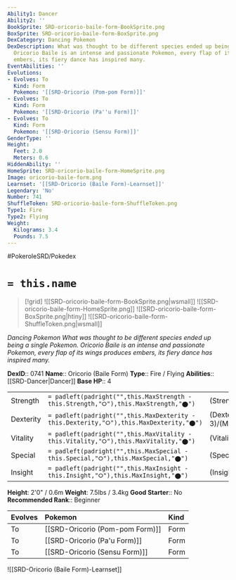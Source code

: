 ```yaml
---
Ability1: Dancer
Ability2: ''
BookSprite: SRD-oricorio-baile-form-BookSprite.png
BoxSprite: SRD-oricorio-baile-form-BoxSprite.png
DexCategory: Dancing Pokemon
DexDescription: What was thought to be different species ended up being a single Pokemon.
  Oricorio Baile is an intense and passionate Pokemon, every flap of its wings produces
  embers, its fiery dance has inspired many.
EventAbilities: ''
Evolutions:
- Evolves: To
  Kind: Form
  Pokemon: '[[SRD-Oricorio (Pom-pom Form)]]'
- Evolves: To
  Kind: Form
  Pokemon: '[[SRD-Oricorio (Pa''u Form)]]'
- Evolves: To
  Kind: Form
  Pokemon: '[[SRD-Oricorio (Sensu Form)]]'
GenderType: ''
Height:
  Feet: 2.0
  Meters: 0.6
HiddenAbility: ''
HomeSprite: SRD-oricorio-baile-form-HomeSprite.png
Image: oricorio-baile-form.png
Learnset: '[[SRD-Oricorio (Baile Form)-Learnset]]'
Legendary: 'No'
Number: 741
ShuffleToken: SRD-oricorio-baile-form-ShuffleToken.png
Type1: Fire
Type2: Flying
Weight:
  Kilograms: 3.4
  Pounds: 7.5
---
```


#PokeroleSRD/Pokedex

# `= this.name`

> [!grid]
> ![[SRD-oricorio-baile-form-BookSprite.png|wsmall]]
> ![[SRD-oricorio-baile-form-HomeSprite.png]]
> ![[SRD-oricorio-baile-form-BoxSprite.png|htiny]]
> ![[SRD-oricorio-baile-form-ShuffleToken.png|wsmall]]


*Dancing Pokemon*
*What was thought to be different species ended up being a single Pokemon. Oricorio Baile is an intense and passionate Pokemon, every flap of its wings produces embers, its fiery dance has inspired many.*

**DexID**:: 0741
**Name**:: Oricorio (Baile Form)
**Type**:: Fire / Flying
**Abilities**:: [[SRD-Dancer|Dancer]]
**Base HP**:: 4

|           |                                                                                        |                                          |
| --------- | -------------------------------------------------------------------------------------- | ---------------------------------------- |
| Strength  | `= padleft(padright("",this.MaxStrength - this.Strength,"⭘"),this.MaxStrength,"⬤")`    | (Strength::2)/(MaxStrength::5)   |
| Dexterity | `= padleft(padright("",this.MaxDexterity - this.Dexterity,"⭘"),this.MaxDexterity,"⬤")` | (Dexterity:: 3)/(MaxDexterity::6) |
| Vitality  | `= padleft(padright("",this.MaxVitality - this.Vitality,"⭘"),this.MaxVitality,"⬤")`    | (Vitality::2)/(MaxVitality::5)   |
| Special   | `= padleft(padright("",this.MaxSpecial - this.Special,"⭘"),this.MaxSpecial,"⬤")`       | (Special::3)/(MaxSpecial::6)     |
| Insight   | `= padleft(padright("",this.MaxInsight - this.Insight,"⭘"),this.MaxInsight,"⬤")`       | (Insight::2)/(MaxInsight::5)     |

**Height**: 2'0" / 0.6m
**Weight**: 7.5lbs / 3.4kg
**Good Starter**:: No
**Recommended Rank**:: Beginner

| Evolves   | Pokemon                         | Kind   |
|:----------|:--------------------------------|:-------|
| To        | [[SRD-Oricorio (Pom-pom Form)]] | Form   |
| To        | [[SRD-Oricorio (Pa'u Form)]]    | Form   |
| To        | [[SRD-Oricorio (Sensu Form)]]   | Form   |

![[SRD-Oricorio (Baile Form)-Learnset]]